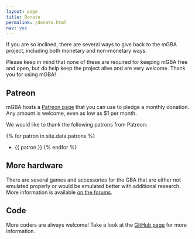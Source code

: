 ```yaml
---
layout: page
title: Donate
permalink: /donate.html
nav: yes
---
```

If you are so inclined, there are several ways to give back to the mGBA project, including both monetary and non-monetary ways.

Please keep in mind that none of these are required for keeping mGBA free and open, but do help keep the project alive and are very welcome. Thank you for using mGBA!

## Patreon

mGBA hosts a [Patreon page](https://www.patreon.com/mgba) that you can use to pledge a monthly donation. Any amount is welcome, even as low as $1 per month.

We would like to thank the following patrons from Patreon:

{% for patron in site.data.patrons %}
 - {{ patron }}
{% endfor %}

## More hardware

There are several games and accessories for the GBA that are either not emulated properly or would be emulated better with additional research. More information is available [on the forums](https://forums.mgba.io/showthread.php?tid=466).

## Code

More coders are always welcome! Take a look at the [GitHub page](https://github.com/mgba-emu/mgba) for more information.
